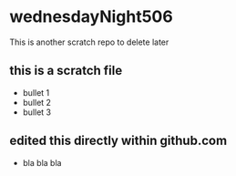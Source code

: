 # wednesdayNight506
This is another scratch repo to delete later



## this is a scratch file
- bullet 1
- bullet 2
- bullet 3

## edited this directly within github.com
- bla bla bla
